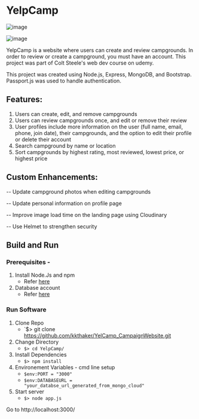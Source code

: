 # YelpCamp

![image](https://user-images.githubusercontent.com/63163693/124935413-44579600-e023-11eb-917c-7fbede842744.png)

![image](https://user-images.githubusercontent.com/63163693/124935513-589b9300-e023-11eb-90f9-57f88b0a3871.png)

YelpCamp is a website where users can create and review campgrounds. In order to review or create a campground, you must have an account. This project was part of Colt Steele's web dev course on udemy.

This project was created using Node.js, Express, MongoDB, and Bootstrap. Passport.js was used to handle authentication.

## Features:
1. Users can create, edit, and remove campgrounds
2. Users can review campgrounds once, and edit or remove their review
3. User profiles include more information on the user (full name, email, phone, join date), their campgrounds, and the option to edit their profile or delete their account
4. Search campground by name or location
5. Sort campgrounds by highest rating, most reviewed, lowest price, or highest price


## Custom Enhancements:
-- Update campground photos when editing campgrounds

-- Update personal information on profile page

-- Improve image load time on the landing page using Cloudinary

-- Use Helmet to strengthen security

## Build and Run

### Prerequisites -

1. Install Node.Js and npm
   - Refer [here](https://nodejs.org/en/download/)
2. Database account
   - Refer [here](https://www.mongodb.com/cloud)

### Run Software

1. Clone Repo
   - `$> git clone https://github.com/kkthaker/YelCamp_CampaignWebsite.git
2. Change Directory
   - `$> cd YelpCamp/`
3. Install Dependencies
   - `$> npm install`
4. Environement Variables - cmd line setup
   - `$env:PORT = "3000"`
   - `$env:DATABASEURL = "your_databse_url_generated_from_mongo_cloud"`
5. Start server
   - `$> node app.js`

Go to http://localhost:3000/
